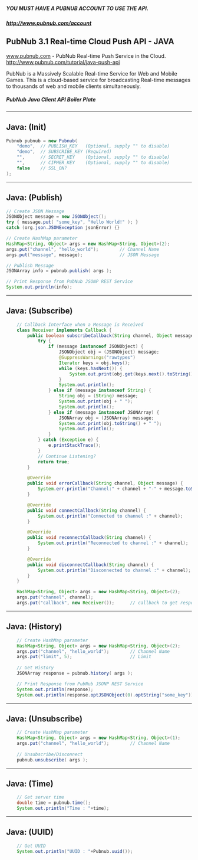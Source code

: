 
##### YOU MUST HAVE A PUBNUB ACCOUNT TO USE THE API.
##### http://www.pubnub.com/account

## PubNub 3.1 Real-time Cloud Push API - JAVA

www.pubnub.com - PubNub Real-time Push Service in the Cloud. 
http://www.pubnub.com/tutorial/java-push-api

PubNub is a Massively Scalable Real-time Service for Web and Mobile Games.
This is a cloud-based service for broadcasting Real-time messages
to thousands of web and mobile clients simultaneously.

##### PubNub Java Client API Boiler Plate

-------------------------------------------------------------------------------
Java: (Init)
-------------------------------------------------------------------------------
```java
Pubnub pubnub = new Pubnub(
    "demo",  // PUBLISH_KEY   (Optional, supply "" to disable)
    "demo",  // SUBSCRIBE_KEY (Required)
    "",      // SECRET_KEY    (Optional, supply "" to disable)
    "",      // CIPHER_KEY    (Optional, supply "" to disable)
    false    // SSL_ON?
);
```

-------------------------------------------------------------------------------
Java: (Publish)
-------------------------------------------------------------------------------

```java
// Create JSON Message
JSONObject message = new JSONObject();
try { message.put( "some_key", "Hello World!" ); }
catch (org.json.JSONException jsonError) {}

// Create HashMap parameter
HashMap<String, Object> args = new HashMap<String, Object>(2);
args.put("channel", "hello_world");        // Channel Name
args.put("message", message);              // JSON Message

// Publish Message
JSONArray info = pubnub.publish( args );

// Print Response from PubNub JSONP REST Service
System.out.println(info);
```

-------------------------------------------------------------------------------
Java: (Subscribe)
-------------------------------------------------------------------------------

```java
    // Callback Interface when a Message is Received
    class Receiver implements Callback {
        public boolean subscribeCallback(String channel, Object message) {
            try {
                if (message instanceof JSONObject) {
                    JSONObject obj = (JSONObject) message;
                    @SuppressWarnings("rawtypes")
                    Iterator keys = obj.keys();
                    while (keys.hasNext()) {
                        System.out.print(obj.get(keys.next().toString()) + " ");
                    }
                    System.out.println();
                } else if (message instanceof String) {
                    String obj = (String) message;
                    System.out.print(obj + " ");
                    System.out.println();
                } else if (message instanceof JSONArray) {
                    JSONArray obj = (JSONArray) message;
                    System.out.print(obj.toString() + " ");
                    System.out.println();
                }
            } catch (Exception e) {
                e.printStackTrace();
            }
            // Continue Listening?
            return true;
        }

        @Override
        public void errorCallback(String channel, Object message) {
            System.err.println("Channel:" + channel + "-" + message.toString());
        }

        @Override
        public void connectCallback(String channel) {
            System.out.println("Connected to channel :" + channel);
        }

        @Override
        public void reconnectCallback(String channel) {
            System.out.println("Reconnected to channel :" + channel);
        }

        @Override
        public void disconnectCallback(String channel) {
            System.out.println("Disconnected to channel :" + channel);
        }
    }

    HashMap<String, Object> args = new HashMap<String, Object>(2);
    args.put("channel", channel);
    args.put("callback", new Receiver());      // callback to get response and events
```

------------------------------------------------------------------------------
Java: (History)
-------------------------------------------------------------------------------

```java
    // Create HashMap parameter
    HashMap<String, Object> args = new HashMap<String, Object>(2);
    args.put("channel", "hello_world");        // Channel Name
    args.put("limit", 5);                      // Limit
    
    // Get History
    JSONArray response = pubnub.history( args );

    // Print Response from PubNub JSONP REST Service
    System.out.println(response);
    System.out.println(response.optJSONObject(0).optString("some_key"));
```

-------------------------------------------------------------------------------
Java: (Unsubscribe)
-------------------------------------------------------------------------------

```java
    // Create HashMap parameter
    HashMap<String, Object> args = new HashMap<String, Object>(1);
    args.put("channel", "hello_world");        // Channel Name
        
    // Unsubscribe/Disconnect
    pubnub.unsubscribe( args );
```

-------------------------------------------------------------------------------
Java: (Time)
-------------------------------------------------------------------------------

```java
    // Get server time
    double time = pubnub.time();
    System.out.println("Time : "+time);
```

-------------------------------------------------------------------------------
Java: (UUID)
-------------------------------------------------------------------------------

```java
    // Get UUID
    System.out.println("UUID : "+Pubnub.uuid());
```
